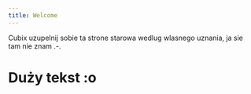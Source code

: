 ```yaml
---
title: Welcome
---
```


Cubix uzupelnij sobie ta strone starowa wedlug wlasnego uznania, ja sie tam nie znam .-.

# Duży tekst :o